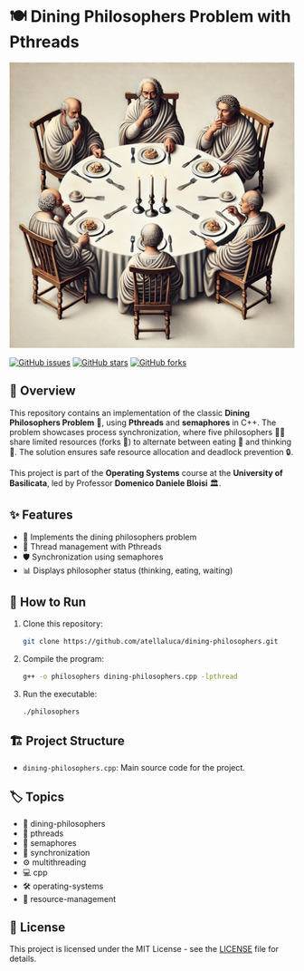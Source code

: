 # 🍽️ Dining Philosophers Problem with Pthreads

![Dining Philosophers Problem](./images/dining-philosophers-problem.png)

[![GitHub issues](https://img.shields.io/github/issues/atellaluca/dining-philosophers?style=flat-square)](https://github.com/atellaluca/dining-philosophers/issues)
[![GitHub stars](https://img.shields.io/github/stars/atellaluca/dining-philosophers?style=flat-square)](https://github.com/atellaluca/dining-philosophers/stargazers)
[![GitHub forks](https://img.shields.io/github/forks/atellaluca/dining-philosophers?style=flat-square)](https://github.com/atellaluca/dining-philosophers/network)

## 📖 Overview

This repository contains an implementation of the classic **Dining Philosophers Problem** 🧠, using **Pthreads** and **semaphores** in C++. The problem showcases process synchronization, where five philosophers 🧑‍🎓 share limited resources (forks 🍴) to alternate between eating 🍝 and thinking 🤔. The solution ensures safe resource allocation and deadlock prevention 🔒.

This project is part of the **Operating Systems** course at the **University of Basilicata**, led by Professor **Domenico Daniele Bloisi** 🏛️.

## ✨ Features

- 🧩 Implements the dining philosophers problem
- 🧵 Thread management with Pthreads
- 🛡️ Synchronization using semaphores
- 📊 Displays philosopher status (thinking, eating, waiting)

## 🚀 How to Run

1. Clone this repository:
   ```bash
   git clone https://github.com/atellaluca/dining-philosophers.git
2. Compile the program:
   ```bash
   g++ -o philosophers dining-philosophers.cpp -lpthread
3. Run the executable:
   ```bash
   ./philosophers

## 🏗️ Project Structure

- `dining-philosophers.cpp`: Main source code for the project.

## 🏷️ Topics

- 🧠 dining-philosophers
- 🧵 pthreads
- 🔐 semaphores
- 🔄 synchronization
- ⚙️ multithreading
- 💻 cpp
- 🛠️ operating-systems
- 🧮 resource-management

## 📜 License

This project is licensed under the MIT License - see the [LICENSE](LICENSE) file for details.
